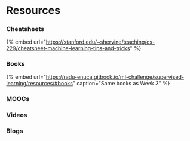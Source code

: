 # Resources

### Cheatsheets

{% embed url="https://stanford.edu/~shervine/teaching/cs-229/cheatsheet-machine-learning-tips-and-tricks" %}

### Books

{% embed url="https://radu-enuca.gitbook.io/ml-challenge/supervised-learning/resources\#books" caption="Same books as Week 3" %}

### MOOCs

### Videos

### Blogs

